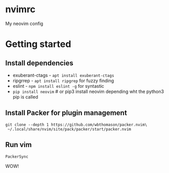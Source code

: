 # nvimrc
My neovim config

# Getting started
## Install dependencies

* exuberant-ctags - `apt install exuberant-ctags`
* ripgrrep - `apt install ripgrep` for fuzzy finding
* eslint - `npm install eslint -g` for syntastic
* `pip install neovim` # or pip3 install neovim depending wht the python3 pip is called

## Install Packer for plugin management

```
git clone --depth 1 https://github.com/wbthomason/packer.nvim\
 ~/.local/share/nvim/site/pack/packer/start/packer.nvim
```

## Run vim

`PackerSync`

WOW!
